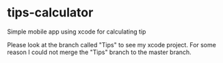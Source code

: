 # tips-calculator
Simple mobile app using xcode for calculating tip

Please look at the branch called "Tips" to see my xcode project. For some reason I could not merge the "Tips" branch to the master branch.
